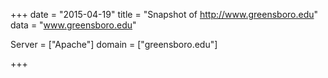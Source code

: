 
+++
date = "2015-04-19"
title = "Snapshot of http://www.greensboro.edu"
data = "www.greensboro.edu"

Server = ["Apache"]
domain = ["greensboro.edu"]


+++
#
